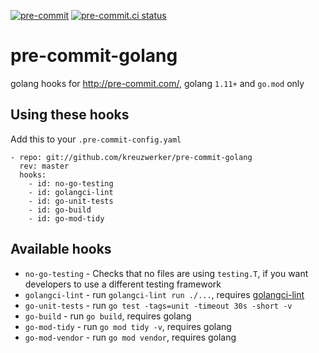 
[![pre-commit](https://img.shields.io/badge/pre--commit-enabled-brightgreen?logo=pre-commit&logoColor=white)](https://github.com/pre-commit/pre-commit)
[![pre-commit.ci status](https://results.pre-commit.ci/badge/github/kreuzwerker/pre-commit-golang/master.svg)](https://results.pre-commit.ci/latest/github/kreuzwerker/pre-commit-golang/master)


# pre-commit-golang

golang hooks for http://pre-commit.com/, golang `1.11+` and `go.mod` only

## Using these hooks

Add this to your `.pre-commit-config.yaml`

    - repo: git://github.com/kreuzwerker/pre-commit-golang
      rev: master
      hooks:
        - id: no-go-testing
        - id: golangci-lint
        - id: go-unit-tests
        - id: go-build
        - id: go-mod-tidy

## Available hooks

- `no-go-testing` - Checks that no files are using `testing.T`, if you want
  developers to use a different testing framework
- `golangci-lint` - run `golangci-lint run ./...`, requires
  [golangci-lint](https://github.com/golangci/golangci-lint)
- `go-unit-tests` - run `go test -tags=unit -timeout 30s -short -v`
- `go-build` - run `go build`, requires golang
- `go-mod-tidy` - run `go mod tidy -v`, requires golang
- `go-mod-vendor` - run `go mod vendor`, requires golang

